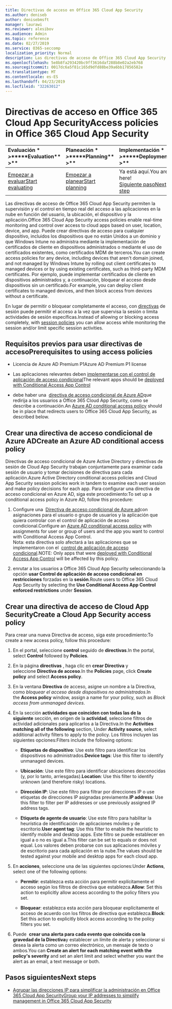 ```yaml
---
title: Directivas de acceso en Office 365 Cloud App Security
ms.author: deniseb
author: denisebmsft
manager: laurawi
ms.reviewer: alesibov
ms.audience: Admin
ms.topic: reference
ms.date: 02/27/2019
ms.service: O365-seccomp
localization_priority: Normal
description: Las directivas de acceso de Office 365 Cloud App Security permiten la supervisión y el control en tiempo real del acceso a las aplicaciones en la nube en función del usuario, la ubicación, el dispositivo y la aplicación. Puede crear directivas de acceso para cualquier dispositivo, incluidos los dispositivos que no están Unidos a un dominio y que Windows Intune no administra mediante la implementación de certificados de cliente en dispositivos administrados o mediante el uso de certificados existentes, como certificados MDM de terceros. Por ejemplo, puede implementar certificados de cliente en dispositivos administrados y, a continuación, bloquear el acceso desde dispositivos sin un certificado.
ms.openlocfilehash: 5e8b8fa293420bc9ff3616daf288b8e02a2eb768
ms.sourcegitcommit: 0017dc6a5f81c165d9dfd88be39a6bb17856582e
ms.translationtype: MT
ms.contentlocale: es-ES
ms.lasthandoff: 04/23/2019
ms.locfileid: "32263012"
---
```

# <a name="access-policies-in-office-365-cloud-app-security"></a><span data-ttu-id="946c4-105">Directivas de acceso en Office 365 Cloud App Security</span><span class="sxs-lookup"><span data-stu-id="946c4-105">Access policies in Office 365 Cloud App Security</span></span>

|<span data-ttu-id="946c4-106">Evaluación \* *\>*\*</span><span class="sxs-lookup"><span data-stu-id="946c4-106">\*\*\*\*Evaluation\*\* \>\*\*</span></span>|<span data-ttu-id="946c4-107">Planeación \* *\>*\*</span><span class="sxs-lookup"><span data-stu-id="946c4-107">\*\*\*\*Planning\*\* \>\*\*</span></span>|<span data-ttu-id="946c4-108">Implementación \* *\>*\*</span><span class="sxs-lookup"><span data-stu-id="946c4-108">\*\*\*\*Deployment\*\* \>\*\*</span></span>|<span data-ttu-id="946c4-109">Uso \* \* \* \*</span><span class="sxs-lookup"><span data-stu-id="946c4-109">\*\*\*\*Utilization\*\*\*\*</span></span>|
|:-----|:-----|:-----|:-----|
|[<span data-ttu-id="946c4-110">Empezar a evaluar</span><span class="sxs-lookup"><span data-stu-id="946c4-110">Start evaluating</span></span>](office-365-cas-overview.md) <br/> |[<span data-ttu-id="946c4-111">Empezar a planear</span><span class="sxs-lookup"><span data-stu-id="946c4-111">Start planning</span></span>](get-ready-for-office-365-cas.md) <br/> |<span data-ttu-id="946c4-112">Ya está aquí.</span><span class="sxs-lookup"><span data-stu-id="946c4-112">You are here!</span></span>  <br/> [<span data-ttu-id="946c4-113">Siguiente paso</span><span class="sxs-lookup"><span data-stu-id="946c4-113">Next step</span></span>](group-your-ip-addresses-in-ocas.md) <br/> |[<span data-ttu-id="946c4-114">Empezar a usar</span><span class="sxs-lookup"><span data-stu-id="946c4-114">Start utilizing</span></span>](utilization-activities-for-ocas.md) <br/> |

<span data-ttu-id="946c4-115">Las directivas de acceso de Office 365 Cloud App Security permiten la supervisión y el control en tiempo real del acceso a las aplicaciones en la nube en función del usuario, la ubicación, el dispositivo y la aplicación.</span><span class="sxs-lookup"><span data-stu-id="946c4-115">Office 365 Cloud App Security access policies enable real-time monitoring and control over access to cloud apps based on user, location, device, and app.</span></span> <span data-ttu-id="946c4-116">Puede crear directivas de acceso para cualquier dispositivo, incluidos los dispositivos que no están Unidos a un dominio y que Windows Intune no administra mediante la implementación de certificados de cliente en dispositivos administrados o mediante el uso de certificados existentes, como certificados MDM de terceros.</span><span class="sxs-lookup"><span data-stu-id="946c4-116">You can create access policies for any device, including devices that aren't domain joined, and not managed by Windows Intune by rolling out client certificates to managed devices or by using existing certificates, such as third-party MDM certificates.</span></span> <span data-ttu-id="946c4-117">Por ejemplo, puede implementar certificados de cliente en dispositivos administrados y, a continuación, bloquear el acceso desde dispositivos sin un certificado.</span><span class="sxs-lookup"><span data-stu-id="946c4-117">For example, you can deploy client certificates to managed devices, and then block access from devices without a certificate.</span></span>

<span data-ttu-id="946c4-118">En lugar de permitir o bloquear completamente el acceso, con [directivas](ocas-session-policies.md) de sesión puede permitir el acceso a la vez que supervisa la sesión o limita actividades de sesión específicas.</span><span class="sxs-lookup"><span data-stu-id="946c4-118">Instead of allowing or blocking access completely, with [session policies](ocas-session-policies.md) you can allow access while monitoring the session and/or limit specific session activities.</span></span>

## <a name="prerequisites-to-using-access-policies"></a><span data-ttu-id="946c4-119">Requisitos previos para usar directivas de acceso</span><span class="sxs-lookup"><span data-stu-id="946c4-119">Prerequisites to using access policies</span></span>

- <span data-ttu-id="946c4-120">Licencia de Azure AD Premium P1</span><span class="sxs-lookup"><span data-stu-id="946c4-120">Azure AD Premium P1 license</span></span>

- <span data-ttu-id="946c4-121">Las aplicaciones relevantes deben [implementarse con el control de aplicación de acceso condicional](https://docs.microsoft.com/en-us/cloud-app-security/proxy-deployment-aad)</span><span class="sxs-lookup"><span data-stu-id="946c4-121">The relevant apps should be [deployed with Conditional Access App Control](https://docs.microsoft.com/en-us/cloud-app-security/proxy-deployment-aad)</span></span>

- <span data-ttu-id="946c4-122">debe haber una  [directiva de acceso condicional de Azure AD](https://docs.microsoft.com/azure/active-directory/active-directory-conditional-access-azure-portal)que redirija a los usuarios a Office 365 Cloud App Security, como se describe a continuación.</span><span class="sxs-lookup"><span data-stu-id="946c4-122">An [Azure AD conditional access policy](https://docs.microsoft.com/azure/active-directory/active-directory-conditional-access-azure-portal) should be in place that redirects users to Office 365 Cloud App Security, as described below.</span></span>

## <a name="create-an-azure-ad-conditional-access-policy"></a><span data-ttu-id="946c4-123">Crear una directiva de acceso condicional de Azure AD</span><span class="sxs-lookup"><span data-stu-id="946c4-123">Create an Azure AD conditional access policy</span></span>

<span data-ttu-id="946c4-124">Directivas de acceso condicional de Azure Active Directory y directivas de sesión de Cloud App Security trabajan conjuntamente para examinar cada sesión de usuario y tomar decisiones de directiva para cada aplicación.</span><span class="sxs-lookup"><span data-stu-id="946c4-124">Azure Active Directory conditional access policies and Cloud App Security session policies work in tandem to examine each user session and make policy decisions for each app.</span></span> <span data-ttu-id="946c4-125">Para configurar una directiva de acceso condicional en Azure AD, siga este procedimiento:</span><span class="sxs-lookup"><span data-stu-id="946c4-125">To set up a conditional access policy in Azure AD, follow this procedure:</span></span>

1. <span data-ttu-id="946c4-126">Configure una  [Directiva de acceso condicional de Azure ad](https://docs.microsoft.com/azure/active-directory/active-directory-conditional-access-azure-portal)con asignaciones para el usuario o grupo de usuarios y la aplicación que quiera controlar con el control de aplicación de acceso condicional.</span><span class="sxs-lookup"><span data-stu-id="946c4-126">Configure an [Azure AD conditional access policy](https://docs.microsoft.com/azure/active-directory/active-directory-conditional-access-azure-portal) with assignments for user or group of users and the app you want to control with Conditional Access App Control.</span></span><br><span data-ttu-id="946c4-127">Nota: esta directiva solo afectará a las aplicaciones que se implementaron con el  [control de aplicación de acceso condicional](https://docs.microsoft.com/cloud-app-security/proxy-deployment-aad).</span><span class="sxs-lookup"><span data-stu-id="946c4-127">NOTE: Only apps that were [deployed with Conditional Access App Control](https://docs.microsoft.com/cloud-app-security/proxy-deployment-aad) will be affected by this policy.</span></span>

2. <span data-ttu-id="946c4-128">enrutar a los usuarios a Office 365 Cloud App Security seleccionando la opción **usar Control de aplicación de acceso condicional en restricciones** forzadas en la **sesión**.</span><span class="sxs-lookup"><span data-stu-id="946c4-128">Route users to Office 365 Cloud App Security by selecting the **Use Conditional Access App Control enforced restrictions** under **Session**.</span></span>

## <a name="create-a-cloud-app-security-access-policy"></a><span data-ttu-id="946c4-129">Crear una directiva de acceso de Cloud App Security</span><span class="sxs-lookup"><span data-stu-id="946c4-129">Create a Cloud App Security access policy</span></span>

<span data-ttu-id="946c4-130">Para crear una nueva Directiva de acceso, siga este procedimiento:</span><span class="sxs-lookup"><span data-stu-id="946c4-130">To create a new access policy, follow this procedure:</span></span>

1. <span data-ttu-id="946c4-131">En el portal, seleccione **control** seguido de **directivas**.</span><span class="sxs-lookup"><span data-stu-id="946c4-131">In the portal, select **Control** followed by **Policies**.</span></span>

2. <span data-ttu-id="946c4-132">En la página **directivas** , haga clic en **crear Directiva** y seleccione **Directiva de acceso**.</span><span class="sxs-lookup"><span data-stu-id="946c4-132">In the **Policies** page, click **Create policy** and select **Access policy**.</span></span>

3. <span data-ttu-id="946c4-133">En la ventana **Directiva** de acceso, asigne un nombre a la Directiva, como *bloquear el acceso desde dispositivos no administrados*.</span><span class="sxs-lookup"><span data-stu-id="946c4-133">In the **Access policy** window, assign a name for your policy, such as *Block access from unmanaged devices*.</span></span>

4. <span data-ttu-id="946c4-134">En la sección **actividades que coinciden con todas las de la siguiente** sección, en origen de la **actividad**, seleccione filtros de actividad adicionales para aplicarlos a la Directiva.</span><span class="sxs-lookup"><span data-stu-id="946c4-134">In the **Activities matching all of the following** section, Under **Activity source**, select additional activity filters to apply to the policy.</span></span> <span data-ttu-id="946c4-135">Los filtros incluyen las siguientes opciones:</span><span class="sxs-lookup"><span data-stu-id="946c4-135">Filters include the following options:</span></span>
    
    - <span data-ttu-id="946c4-136">**Etiquetas de dispositivo**: Use este filtro para identificar los dispositivos no administrados.</span><span class="sxs-lookup"><span data-stu-id="946c4-136">**Device tags**: Use this filter to identify unmanaged devices.</span></span>
    
    - <span data-ttu-id="946c4-137">**Ubicación**: Use este filtro para identificar ubicaciones desconocidas (y, por lo tanto, arriesgadas).</span><span class="sxs-lookup"><span data-stu-id="946c4-137">**Location**: Use this filter to identify unknown (and therefore risky) locations.</span></span>
    
    - <span data-ttu-id="946c4-138">**Dirección IP**: Use este filtro para filtrar por direcciones IP o use etiquetas de direcciones IP asignadas previamente.</span><span class="sxs-lookup"><span data-stu-id="946c4-138">**IP address**: Use this filter to filter per IP addresses or use previously assigned IP address tags.</span></span>
    
    - <span data-ttu-id="946c4-139">**Etiqueta de agente de usuario**: Use este filtro para habilitar la heurística de identificación de aplicaciones móviles y de escritorio.</span><span class="sxs-lookup"><span data-stu-id="946c4-139">**User agent tag**: Use this filter to enable the heuristic to identify mobile and desktop apps.</span></span> <span data-ttu-id="946c4-140">Este filtro se puede establecer en igual a o no es igual a.</span><span class="sxs-lookup"><span data-stu-id="946c4-140">This filter can be set to equals or does not equal.</span></span> <span data-ttu-id="946c4-141">Los valores deben probarse con sus aplicaciones móviles y de escritorio para cada aplicación en la nube.</span><span class="sxs-lookup"><span data-stu-id="946c4-141">The values should be tested against your mobile and desktop apps for each cloud app.</span></span>

5. <span data-ttu-id="946c4-142">En **acciones**, seleccione una de las siguientes opciones:</span><span class="sxs-lookup"><span data-stu-id="946c4-142">Under **Actions**, select one of the following options:</span></span>
    
    - <span data-ttu-id="946c4-143">**Permitir**: establezca esta acción para permitir explícitamente el acceso según los filtros de directiva que establezca.</span><span class="sxs-lookup"><span data-stu-id="946c4-143">**Allow**: Set this action to explicitly allow access according to the policy filters you set.</span></span>
    
    - <span data-ttu-id="946c4-144">**Bloquear**: establezca esta acción para bloquear explícitamente el acceso de acuerdo con los filtros de directiva que establezca.</span><span class="sxs-lookup"><span data-stu-id="946c4-144">**Block**: Set this action to explicitly block access according to the policy filters you set.</span></span>

6. <span data-ttu-id="946c4-145">Puede  **crear una alerta para cada evento que coincida con la gravedad de la Directiva**y establecer un límite de alerta y seleccionar si desea la alerta como un correo electrónico, un mensaje de texto o ambos.</span><span class="sxs-lookup"><span data-stu-id="946c4-145">You can **Create an alert for each matching event with the policy's severity** and set an alert limit and select whether you want the alert as an email, a text message or both.</span></span>

## <a name="next-steps"></a><span data-ttu-id="946c4-146">Pasos siguientes</span><span class="sxs-lookup"><span data-stu-id="946c4-146">Next steps</span></span>

- [<span data-ttu-id="946c4-147">Agrupar las direcciones IP para simplificar la administración en Office 365 Cloud App Security</span><span class="sxs-lookup"><span data-stu-id="946c4-147">Group your IP addresses to simplify management in Office 365 Cloud App Security</span></span>](group-your-ip-addresses-in-ocas.md)